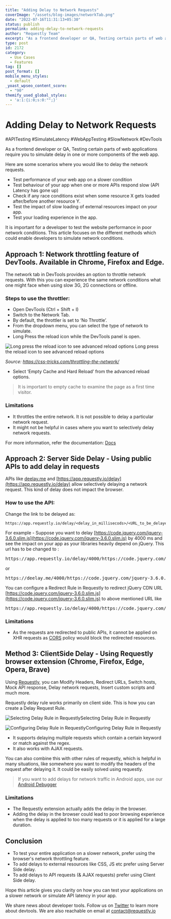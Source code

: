 ```yaml
---
title: "Adding Delay to Network Requests"
coverImage: "/assets/blog-images/networkTab.png"
date: "2022-07-16T11:31:13+05:30"
status: publish
permalink: adding-delay-to-network-requests
author: "Requestly Team"
excerpt: "As a frontend developer or QA, Testing certain parts of web applications require you to simulate delay in one or more components of the web app. Here are some scenarios where you would like to delay the network requests."
type: post
id: 2172
category:
  - Use Cases
  - Features
tag: []
post_format: []
mobile_menu_styles:
  - default
_yoast_wpseo_content_score:
  - "90"
themify_used_global_styles:
  - 'a:1:{i:0;s:0:"";}'
---
```


<span class="markdownData">

<span class="tableOfContent">

</span>
<span class="content">

# Adding Delay to Network Requests

\#APITesting #SimulateLatency #WebAppTesting #SlowNetwork #DevTools

As a frontend developer or QA, Testing certain parts of web applications require you to simulate delay in one or more components of the web app.

Here are some scenarios where you would like to delay the network requests.

- Test performance of your web app on a slower condition
- Test behaviour of your app when one or more APIs respond slow (API Latency has gone up)
- Check if any race conditions exist when some resource X gets loaded after/before another resource Y.
- Test the impact of slow loading of external resources impact on your app.
- Test your loading experience in the app.

It is important for a developer to test the website performance in poor network conditions. This article focuses on the different methods which could enable developers to simulate network conditions.

## Approach 1: Network throttling feature of DevTools. Available in Chrome, Firefox and Edge.

The network tab in DevTools provides an option to throttle network requests. With this you can experience the same network conditions what one might face when using slow 3G, 2G connections or offline.

### Steps to use the throttler:

- Open DevTools (Ctrl + Shift + I)
- Switch to the Network Tab.
- By default, the throttler is set to ‘No Throttle’.
- From the dropdown menu, you can select the type of network to simulate.
- Long Press the reload icon while the DevTools panel is open.

![Long press the reload icon to see advanced reload options](/assets/blog-images/networkTab.png)
Long press the reload icon to see advanced reload options

_Source: https://css-tricks.com/throttling-the-network/_

- Select ‘Empty Cache and Hard Reload’ from the advanced reload options.

> It is important to empty cache to examine the page as a first time visitor.

### Limitations

- It throttles the entire network. It is not possible to delay a particular network request.
- It might not be helpful in cases where you want to selectively delay network requests.

For more information, refer the documentation: <a href="https://developer.chrome.com/docs/devtools/network/reference/">Docs</a>

## Approach 2: Server Side Delay - Using public APIs to add delay in requests

APIs like [deelay.me](https://deelay.me/) and [https://app.requestly.io/delay](https://app.requestly.io/delay) allow selectively delaying a network request. This kind of delay does not impact the browser.

### How to use the API:

Change the link to be delayed as:

    https://app.requestly.io/delay/<delay_in_millisecods>/<URL_to_be_delayed>

For example - Suppose you want to delay
[https://code.jquery.com/jquery-3.6.0.slim.js](https://code.jquery.com/jquery-3.6.0.slim.js)
by 4000 ms and see the impact on your app as your libraries heavily depend on jQuery. This url has to be changed to :

<pre>https://app.requestly.io/delay/4000/https://code.jquery.com/jquery-3.6.0.slim.js</pre>

or

<pre>https://deelay.me/4000/https://code.jquery.com/jquery-3.6.0.slim.js</pre>

You can configure a Redirect Rule in Requestly to redirect jQuery CDN URL [https://code.jquery.com/jquery-3.6.0.slim.js](https://code.jquery.com/jquery-3.6.0.slim.js) to above mentioned URL like

<pre>https://app.requestly.io/delay/4000/https://code.jquery.com/jquery-3.6.0.slim.js</pre>

### Limitations

- As the requests are redirected to public APIs, it cannot be applied on XHR requests as [CORS](https://developer.mozilla.org/en-US/docs/Web/HTTP/CORS) policy would block the redirected resources.

## Method 3: ClientSide Delay - Using Requestly browser extension (Chrome, Firefox, Edge, Opera, Brave)

Using [Requestly](https://requestly.io/), you can Modify Headers, Redirect URLs, Switch hosts, Mock API response, Delay network requests, Insert custom scripts and much more.

Requestly delay rule works primarily on client side. This is how you can create a Delay Request Rule.

![Selecting Delay Rule in Requestly](/assets/blog-images/delayRuleSelector.png)Selecting Delay Rule in Requestly

![Configuring Delay Rule in Requestly](/assets/blog-images/delayRuleBuilder.png)Configuring Delay Rule in Requestly

- It supports delaying multiple requests which contain a certain keyword or match against the regex.
- It also works with AJAX requests.

You can also combine this with other rules of requestly, which is helpful in many situations, like somewhere you want to modify the headers of the request after delaying it. It could be easily solved using requestly.

> If you want to add delays for network traffic in Android apps, use our [Android Debugger](/debug-android-apps/)

### Limitations

- The Requestly extension actually adds the delay in the browser.
- Adding the delay in the browser could lead to poor browsing experience when the delay is applied to too many requests or it is applied for a large duration.

## Conclusion

- To test your entire application on a slower network, prefer using the browser's network throttling feature.
- To add delays to external resources like CSS, JS etc prefer using Server Side delay.
- To add delays to API requests (& AJAX requests) prefer using Client Side delay.

Hope this article gives you clarity on how you can test your applications on a slower network or simulate API latency in your app.

We share news about developer tools. Follow us on [Twitter](http://twitter.com/requestlyIO) to learn more about devtools. We are also reachable on email at contact@requestly.io
</span>
</span>
